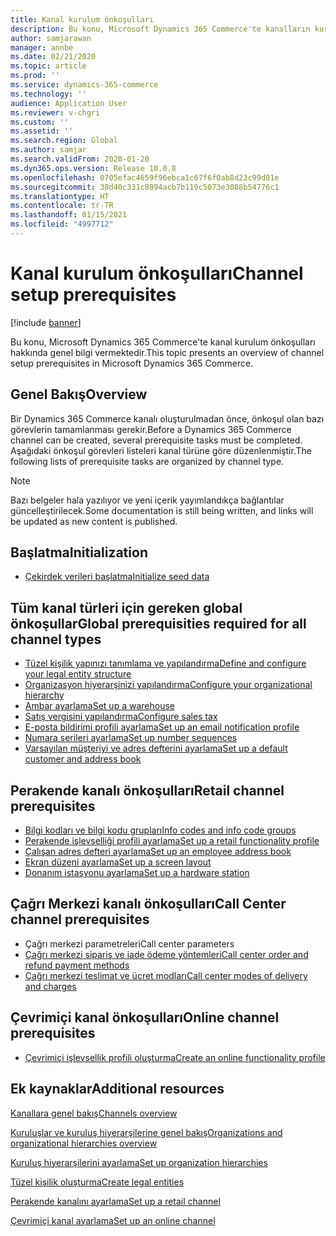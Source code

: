 ```yaml
---
title: Kanal kurulum önkoşulları
description: Bu konu, Microsoft Dynamics 365 Commerce'te kanalların kurulum önkoşulları hakkında genel bilgi vermektedir.
author: samjarawan
manager: annbe
ms.date: 02/21/2020
ms.topic: article
ms.prod: ''
ms.service: dynamics-365-commerce
ms.technology: ''
audience: Application User
ms.reviewer: v-chgri
ms.custom: ''
ms.assetid: ''
ms.search.region: Global
ms.author: samjar
ms.search.validFrom: 2020-01-20
ms.dyn365.ops.version: Release 10.0.8
ms.openlocfilehash: 0705efac4659f96ebca1c67f6f0ab8d23c99d81e
ms.sourcegitcommit: 38d40c331c8894acb7b119c5073e3088b54776c1
ms.translationtype: HT
ms.contentlocale: tr-TR
ms.lasthandoff: 01/15/2021
ms.locfileid: "4997712"
---
```

# <a name="channel-setup-prerequisites"></a><span data-ttu-id="afcbb-103">Kanal kurulum önkoşulları</span><span class="sxs-lookup"><span data-stu-id="afcbb-103">Channel setup prerequisites</span></span>


[!include [banner](includes/banner.md)]

<span data-ttu-id="afcbb-104">Bu konu, Microsoft Dynamics 365 Commerce'te kanal kurulum önkoşulları hakkında genel bilgi vermektedir.</span><span class="sxs-lookup"><span data-stu-id="afcbb-104">This topic presents an overview of channel setup prerequisites in Microsoft Dynamics 365 Commerce.</span></span>

## <a name="overview"></a><span data-ttu-id="afcbb-105">Genel Bakış</span><span class="sxs-lookup"><span data-stu-id="afcbb-105">Overview</span></span>

<span data-ttu-id="afcbb-106">Bir Dynamics 365 Commerce kanalı oluşturulmadan önce, önkoşul olan bazı görevlerin tamamlanması gerekir.</span><span class="sxs-lookup"><span data-stu-id="afcbb-106">Before a Dynamics 365 Commerce channel can be created, several prerequisite tasks must be completed.</span></span> <span data-ttu-id="afcbb-107">Aşağıdaki önkoşul görevleri listeleri kanal türüne göre düzenlenmiştir.</span><span class="sxs-lookup"><span data-stu-id="afcbb-107">The following lists of prerequisite tasks are organized by channel type.</span></span>

> [!NOTE]
> <span data-ttu-id="afcbb-108">Bazı belgeler hala yazılıyor ve yeni içerik yayımlandıkça bağlantılar güncelleştirilecek.</span><span class="sxs-lookup"><span data-stu-id="afcbb-108">Some documentation is still being written, and links will be updated as new content is published.</span></span>

## <a name="initialization"></a><span data-ttu-id="afcbb-109">Başlatma</span><span class="sxs-lookup"><span data-stu-id="afcbb-109">Initialization</span></span>

- [<span data-ttu-id="afcbb-110">Çekirdek verileri başlatma</span><span class="sxs-lookup"><span data-stu-id="afcbb-110">Initialize seed data</span></span>](enable-configure-retail-functionality.md)

## <a name="global-prerequisities-required-for-all-channel-types"></a><span data-ttu-id="afcbb-111">Tüm kanal türleri için gereken global önkoşullar</span><span class="sxs-lookup"><span data-stu-id="afcbb-111">Global prerequisities required for all channel types</span></span>

- [<span data-ttu-id="afcbb-112">Tüzel kişilik yapınızı tanımlama ve yapılandırma</span><span class="sxs-lookup"><span data-stu-id="afcbb-112">Define and configure your legal entity structure</span></span>](channels-legal-entities.md) 
- [<span data-ttu-id="afcbb-113">Organizasyon hiyerarşinizi yapılandırma</span><span class="sxs-lookup"><span data-stu-id="afcbb-113">Configure your organizational hierarchy</span></span>](channels-org-hierarchies.md)
- [<span data-ttu-id="afcbb-114">Ambar ayarlama</span><span class="sxs-lookup"><span data-stu-id="afcbb-114">Set up a warehouse</span></span>](channels-setup-warehouse.md)
- [<span data-ttu-id="afcbb-115">Satış vergisini yapılandırma</span><span class="sxs-lookup"><span data-stu-id="afcbb-115">Configure sales tax</span></span>](../finance/general-ledger/indirect-taxes-overview.md?toc=/dynamics365/commerce/toc.json)
- [<span data-ttu-id="afcbb-116">E-posta bildirimi profili ayarlama</span><span class="sxs-lookup"><span data-stu-id="afcbb-116">Set up an email notification profile</span></span>](email-notification-profiles.md)
- [<span data-ttu-id="afcbb-117">Numara serileri ayarlama</span><span class="sxs-lookup"><span data-stu-id="afcbb-117">Set up number sequences</span></span>](../fin-ops-core/fin-ops/organization-administration/number-sequence-overview.md?toc=/dynamics365/commerce/toc.json)
- [<span data-ttu-id="afcbb-118">Varsayılan müşteriyi ve adres defterini ayarlama</span><span class="sxs-lookup"><span data-stu-id="afcbb-118">Set up a default customer and address book</span></span>](default-customer.md)
<!--
- [Configure commerce parameters](commerce-parameters.md)
-->

## <a name="retail-channel-prerequisites"></a><span data-ttu-id="afcbb-119">Perakende kanalı önkoşulları</span><span class="sxs-lookup"><span data-stu-id="afcbb-119">Retail channel prerequisites</span></span>

- [<span data-ttu-id="afcbb-120">Bilgi kodları ve bilgi kodu grupları</span><span class="sxs-lookup"><span data-stu-id="afcbb-120">Info codes and info code groups</span></span>](info-codes-retail.md)
- [<span data-ttu-id="afcbb-121">Perakende işlevselliği profili ayarlama</span><span class="sxs-lookup"><span data-stu-id="afcbb-121">Set up a retail functionality profile</span></span>](retail-functionality-profile.md)
- [<span data-ttu-id="afcbb-122">Çalışan adres defteri ayarlama</span><span class="sxs-lookup"><span data-stu-id="afcbb-122">Set up an employee address book</span></span>](new-address-book.md)
- [<span data-ttu-id="afcbb-123">Ekran düzeni ayarlama</span><span class="sxs-lookup"><span data-stu-id="afcbb-123">Set up a screen layout</span></span>](pos-screen-layouts.md)
- [<span data-ttu-id="afcbb-124">Donanım istasyonu ayarlama</span><span class="sxs-lookup"><span data-stu-id="afcbb-124">Set up a hardware station</span></span>](retail-hardware-station-configuration-installation.md)

## <a name="call-center-channel-prerequisites"></a><span data-ttu-id="afcbb-125">Çağrı Merkezi kanalı önkoşulları</span><span class="sxs-lookup"><span data-stu-id="afcbb-125">Call Center channel prerequisites</span></span>

- <span data-ttu-id="afcbb-126">Çağrı merkezi parametreleri</span><span class="sxs-lookup"><span data-stu-id="afcbb-126">Call center parameters</span></span>
- [<span data-ttu-id="afcbb-127">Çağrı merkezi sipariş ve iade ödeme yöntemleri</span><span class="sxs-lookup"><span data-stu-id="afcbb-127">Call center order and refund payment methods</span></span>](work-with-payments.md)
- [<span data-ttu-id="afcbb-128">Çağrı merkezi teslimat ve ücret modları</span><span class="sxs-lookup"><span data-stu-id="afcbb-128">Call center modes of delivery and charges</span></span>](configure-call-center-delivery.md)

## <a name="online-channel-prerequisites"></a><span data-ttu-id="afcbb-129">Çevrimiçi kanal önkoşulları</span><span class="sxs-lookup"><span data-stu-id="afcbb-129">Online channel prerequisites</span></span>

- [<span data-ttu-id="afcbb-130">Çevrimiçi işlevsellik profili oluşturma</span><span class="sxs-lookup"><span data-stu-id="afcbb-130">Create an online functionality profile</span></span>](online-functionality-profile.md)

## <a name="additional-resources"></a><span data-ttu-id="afcbb-131">Ek kaynaklar</span><span class="sxs-lookup"><span data-stu-id="afcbb-131">Additional resources</span></span>

[<span data-ttu-id="afcbb-132">Kanallara genel bakış</span><span class="sxs-lookup"><span data-stu-id="afcbb-132">Channels overview</span></span>](channels-overview.md)

[<span data-ttu-id="afcbb-133">Kuruluşlar ve kuruluş hiyerarşilerine genel bakış</span><span class="sxs-lookup"><span data-stu-id="afcbb-133">Organizations and organizational hierarchies overview</span></span>](../fin-ops-core/fin-ops/organization-administration/organizations-organizational-hierarchies.md?toc=/dynamics365/commerce/toc.json)

[<span data-ttu-id="afcbb-134">Kuruluş hiyerarşilerini ayarlama</span><span class="sxs-lookup"><span data-stu-id="afcbb-134">Set up organization hierarchies</span></span>](channels-org-hierarchies.md)

[<span data-ttu-id="afcbb-135">Tüzel kişilik oluşturma</span><span class="sxs-lookup"><span data-stu-id="afcbb-135">Create legal entities</span></span>](channels-legal-entities.md)

[<span data-ttu-id="afcbb-136">Perakende kanalını ayarlama</span><span class="sxs-lookup"><span data-stu-id="afcbb-136">Set up a retail channel</span></span>](channel-setup-retail.md)
    
[<span data-ttu-id="afcbb-137">Çevrimiçi kanal ayarlama</span><span class="sxs-lookup"><span data-stu-id="afcbb-137">Set up an online channel</span></span>](channel-setup-online.md)
